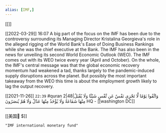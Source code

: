 ```yaml
---
alias: [IMF,]
---
```

[[]]

[[2022-03-29]] 16:07
A big part of the focus on the IMF has been due to the controversy surrounding its Managing Director Kristalina Georgieva's role in the alleged rigging of the World Bank's Ease of Doing Business Rankings while she was the chief executive at the Bank.
The IMF has also been in the news for unveiling its second World Economic Outlook (WEO). The IMF comes out with its WEO twice every year (April and October).
On the whole, the IMF's central message was that the global economic recovery momentum had weakened a tad, thanks largely to the 
pandemic-induced supply disruptions across the planet.
But possibly the most important takeaway from the WEO this time is about the employment growth likely to lag the output recovery.

[[2021-11-26]] `22:39` #quran 2|48|وَاتَّقُوا يَوْمًا لَّا تَجْزِي نَفْسٌ عَن نَّفْسٍ شَيْئًا وَلَا يُقْبَلُ مِنْهَا شَفَاعَةٌ وَلَا يُؤْخَذُ مِنْهَا عَدْلٌ وَلَا هُمْ يُنصَرُونَ
HQ - [[washington DC]] 
*********************
[[美国🦅 $]]

```query
"IMF international monetary fund"
```